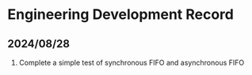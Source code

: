 # Engineering Development Record

## 2024/08/28

1. Complete a simple test of synchronous FIFO and asynchronous FIFO


















